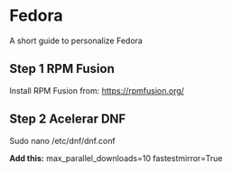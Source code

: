 # Fedora
A short guide to personalize Fedora 

## Step 1 RPM Fusion
Install RPM Fusion from: https://rpmfusion.org/

## Step 2 Acelerar DNF

Sudo nano /etc/dnf/dnf.conf

**Add this:**
max_parallel_downloads=10
fastestmirror=True